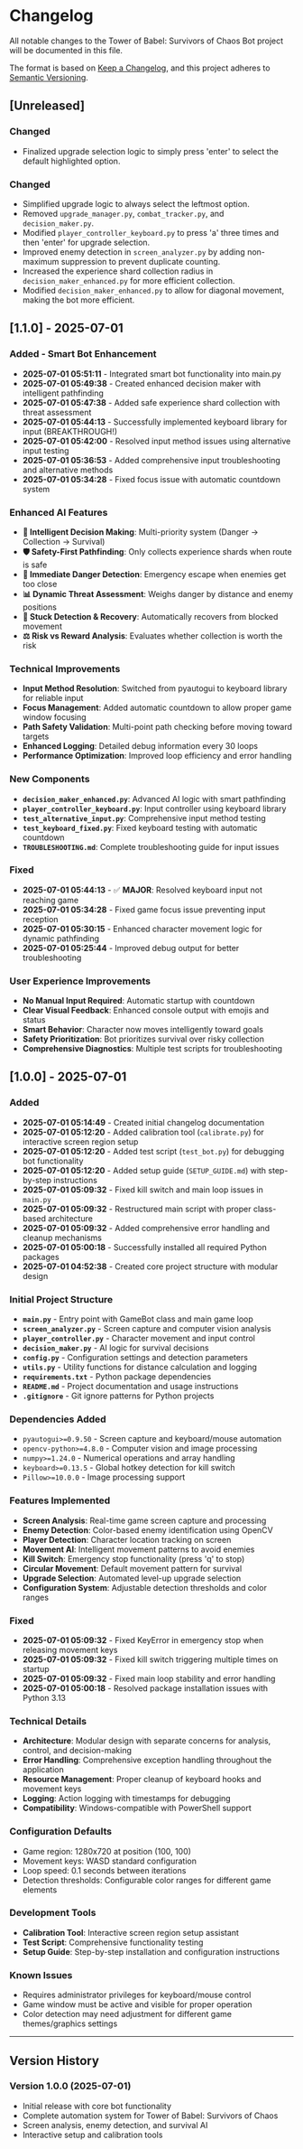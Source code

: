 # Changelog

All notable changes to the Tower of Babel: Survivors of Chaos Bot project will be documented in this file.

The format is based on [Keep a Changelog](https://keepachangelog.com/en/1.0.0/),
and this project adheres to [Semantic Versioning](https://semver.org/spec/v2.0.0.html).

## [Unreleased]

### Changed
- Finalized upgrade selection logic to simply press 'enter' to select the default highlighted option.

### Changed
- Simplified upgrade logic to always select the leftmost option.
- Removed `upgrade_manager.py`, `combat_tracker.py`, and `decision_maker.py`.
- Modified `player_controller_keyboard.py` to press 'a' three times and then 'enter' for upgrade selection.
- Improved enemy detection in `screen_analyzer.py` by adding non-maximum suppression to prevent duplicate counting.
- Increased the experience shard collection radius in `decision_maker_enhanced.py` for more efficient collection.
- Modified `decision_maker_enhanced.py` to allow for diagonal movement, making the bot more efficient.


## [1.1.0] - 2025-07-01

### Added - Smart Bot Enhancement
- **2025-07-01 05:51:11** - Integrated smart bot functionality into main.py
- **2025-07-01 05:49:38** - Created enhanced decision maker with intelligent pathfinding
- **2025-07-01 05:47:38** - Added safe experience shard collection with threat assessment
- **2025-07-01 05:44:13** - Successfully implemented keyboard library for input (BREAKTHROUGH!)
- **2025-07-01 05:42:00** - Resolved input method issues using alternative input testing
- **2025-07-01 05:36:53** - Added comprehensive input troubleshooting and alternative methods
- **2025-07-01 05:34:28** - Fixed focus issue with automatic countdown system

### Enhanced AI Features
- **🧠 Intelligent Decision Making**: Multi-priority system (Danger → Collection → Survival)
- **🛡️ Safety-First Pathfinding**: Only collects experience shards when route is safe
- **🚨 Immediate Danger Detection**: Emergency escape when enemies get too close
- **📊 Dynamic Threat Assessment**: Weighs danger by distance and enemy positions
- **🔄 Stuck Detection & Recovery**: Automatically recovers from blocked movement
- **⚖️ Risk vs Reward Analysis**: Evaluates whether collection is worth the risk

### Technical Improvements
- **Input Method Resolution**: Switched from pyautogui to keyboard library for reliable input
- **Focus Management**: Added automatic countdown to allow proper game window focusing
- **Path Safety Validation**: Multi-point path checking before moving toward targets
- **Enhanced Logging**: Detailed debug information every 30 loops
- **Performance Optimization**: Improved loop efficiency and error handling

### New Components
- **`decision_maker_enhanced.py`**: Advanced AI logic with smart pathfinding
- **`player_controller_keyboard.py`**: Input controller using keyboard library
- **`test_alternative_input.py`**: Comprehensive input method testing
- **`test_keyboard_fixed.py`**: Fixed keyboard testing with automatic countdown
- **`TROUBLESHOOTING.md`**: Complete troubleshooting guide for input issues

### Fixed
- **2025-07-01 05:44:13** - ✅ **MAJOR**: Resolved keyboard input not reaching game
- **2025-07-01 05:34:28** - Fixed game focus issue preventing input reception
- **2025-07-01 05:30:15** - Enhanced character movement logic for dynamic pathfinding
- **2025-07-01 05:25:44** - Improved debug output for better troubleshooting

### User Experience Improvements
- **No Manual Input Required**: Automatic startup with countdown
- **Clear Visual Feedback**: Enhanced console output with emojis and status
- **Smart Behavior**: Character now moves intelligently toward goals
- **Safety Prioritization**: Bot prioritizes survival over risky collection
- **Comprehensive Diagnostics**: Multiple test scripts for troubleshooting

## [1.0.0] - 2025-07-01

### Added
- **2025-07-01 05:14:49** - Created initial changelog documentation
- **2025-07-01 05:12:20** - Added calibration tool (`calibrate.py`) for interactive screen region setup
- **2025-07-01 05:12:20** - Added test script (`test_bot.py`) for debugging bot functionality
- **2025-07-01 05:12:20** - Added setup guide (`SETUP_GUIDE.md`) with step-by-step instructions
- **2025-07-01 05:09:32** - Fixed kill switch and main loop issues in `main.py`
- **2025-07-01 05:09:32** - Restructured main script with proper class-based architecture
- **2025-07-01 05:09:32** - Added comprehensive error handling and cleanup mechanisms
- **2025-07-01 05:00:18** - Successfully installed all required Python packages
- **2025-07-01 04:52:38** - Created core project structure with modular design

### Initial Project Structure
- **`main.py`** - Entry point with GameBot class and main game loop
- **`screen_analyzer.py`** - Screen capture and computer vision analysis
- **`player_controller.py`** - Character movement and input control
- **`decision_maker.py`** - AI logic for survival decisions
- **`config.py`** - Configuration settings and detection parameters
- **`utils.py`** - Utility functions for distance calculation and logging
- **`requirements.txt`** - Python package dependencies
- **`README.md`** - Project documentation and usage instructions
- **`.gitignore`** - Git ignore patterns for Python projects

### Dependencies Added
- `pyautogui>=0.9.50` - Screen capture and keyboard/mouse automation
- `opencv-python>=4.8.0` - Computer vision and image processing
- `numpy>=1.24.0` - Numerical operations and array handling
- `keyboard>=0.13.5` - Global hotkey detection for kill switch
- `Pillow>=10.0.0` - Image processing support

### Features Implemented
- **Screen Analysis**: Real-time game screen capture and processing
- **Enemy Detection**: Color-based enemy identification using OpenCV
- **Player Detection**: Character location tracking on screen
- **Movement AI**: Intelligent movement patterns to avoid enemies
- **Kill Switch**: Emergency stop functionality (press 'q' to stop)
- **Circular Movement**: Default movement pattern for survival
- **Upgrade Selection**: Automated level-up upgrade selection
- **Configuration System**: Adjustable detection thresholds and color ranges

### Fixed
- **2025-07-01 05:09:32** - Fixed KeyError in emergency stop when releasing movement keys
- **2025-07-01 05:09:32** - Fixed kill switch triggering multiple times on startup
- **2025-07-01 05:09:32** - Fixed main loop stability and error handling
- **2025-07-01 05:00:18** - Resolved package installation issues with Python 3.13

### Technical Details
- **Architecture**: Modular design with separate concerns for analysis, control, and decision-making
- **Error Handling**: Comprehensive exception handling throughout the application
- **Resource Management**: Proper cleanup of keyboard hooks and movement keys
- **Logging**: Action logging with timestamps for debugging
- **Compatibility**: Windows-compatible with PowerShell support

### Configuration Defaults
- Game region: 1280x720 at position (100, 100)
- Movement keys: WASD standard configuration
- Loop speed: 0.1 seconds between iterations
- Detection thresholds: Configurable color ranges for different game elements

### Development Tools
- **Calibration Tool**: Interactive screen region setup assistant
- **Test Script**: Comprehensive functionality testing
- **Setup Guide**: Step-by-step installation and configuration instructions

### Known Issues
- Requires administrator privileges for keyboard/mouse control
- Game window must be active and visible for proper operation
- Color detection may need adjustment for different game themes/graphics settings

---

## Version History

### Version 1.0.0 (2025-07-01)
- Initial release with core bot functionality
- Complete automation system for Tower of Babel: Survivors of Chaos
- Screen analysis, enemy detection, and survival AI
- Interactive setup and calibration tools
